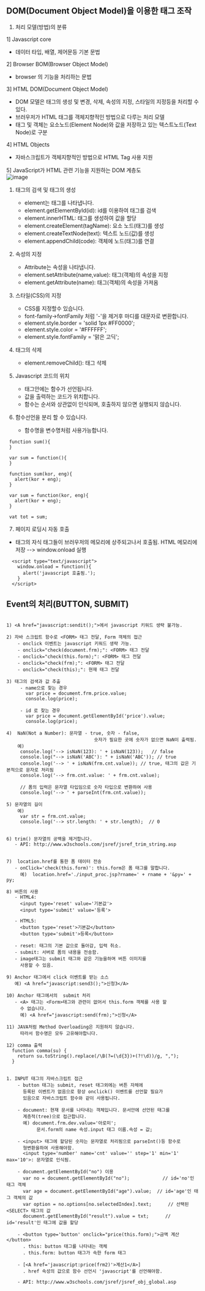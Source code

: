 ## DOM(Document Object Model)을 이용한 태그 조작

1. 처리 모델(방법)의 분류

1] Javascript core
   - 데이터 타입, 배열, 제어문등 기본 문법

2] Browser BOM(Browser Object Model)
   - browser 의 기능을 처리하는 문법

3] HTML DOM(Document Object Model)
   - DOM 모델은 태그의 생성 및 변경, 삭제, 속성의 지정, 스타일의 지정등을
     처리할 수 있다.
   - 브러우저가 HTML 태그를 객체지향적인 방법으로 다루는 처리 모델
   - 태그 및 객체는 요소노드(Element Node)와 값을 저장하고 있는
     텍스트노드(Text Node)로 구분

4] HTML Objects
   - 자바스크립트가 객체지향적인 방법으로 HTML Tag 사용 지원

5] JavaScript가 HTML 관련 기능을 지원하는 DOM 계층도<br>![image](https://user-images.githubusercontent.com/84116509/164229310-cd90800f-dcf3-425c-92bc-2118a2cce544.png)
1. 태그의 검색 및 태그의 생성
   - element는 태그를 나타냅니다.
   - element.getElementById(id): id를 이용하여 태그를 검색  
   - element.innerHTML: 태그를 생성하여 값을 할당 
   - element.createElement(tagName): 요소 노드(태그)를 생성 
   - element.createTextNode(text): 텍스트 노드(값)를 생성 
   - element.appendChild(code): 객체에 노드(태그)를 연결
 

2. 속성의 지정
   - Attribute는 속성을 나타냅니다.
   - element.setAttribute(name,value): 태그(객체)의 속성을 지정 
   - element.getAttribute(name): 태그(객체)의 속성을 가져옴 


3. 스타일(CSS)의 지정
   - CSS를 지정할수 있습니다.
   - font-family->fontFamily 처럼 '-'을 제거후 마디를 대문자로 변환합니다.
   - element.style.border = 'solid 1px #FF0000';
   - element.style.color = '#FFFFFF';
   - element.style.fontFamily = '맑은 고딕';


4. 태그의 삭제
   - element.removeChild(): 태그 삭제


5. Javascript 코드의 위치
   - <HEAD> 태그안에는 함수가 선언됩니다.
   - <BODY> 값을 출력하는 코드가 위치합니다.
   - 함수는 순서와 상관없이 인식되며, 호출하지 않으면 실행되지 않습니다.


6. 함수선언을 분리 할 수 있습니다.
   - 함수명을 변수명처럼 사용가능합니다.
  ```
   function sum(){
   }

   var sum = function(){
   }

   function sum(kor, eng){
     alert(kor + eng);
   }

   var sum = function(kor, eng){
     alert(kor + eng);
   }

   vat tot = sum;
  ```
 
7. 페이지 로딩시 자동 호출
  - <BODY> 태그의 자식 태그들이 브러우저의 메모리에 상주되고나서 호출됨.
    HTML 메모리에 저장 --> window.onload 실행 
  ```
    <script type="text/javascript">
      window.onload = function(){
        alert('javascript 호출됨.');
      }
    </script>
  ```
  
## Event의 처리(BUTTON, SUBMIT) 
```

1) <A href="javascript:sendit();">에서 javascript 키워드 생략 불가능.

2) 자바 스크립트 함수로 <FORM> 태그 전달, Form 객체의 접근
    - onclick 이벤트는 javascript 키워드 생략 가능.
    - onclick="check(document.frm);": <FORM> 태그 전달
    - onclick="check(this.form);": <FORM> 태그 전달
    - onclick="check(frm);": <FORM> 태그 전달
    - onclick="check(this);": 현재 태그 전달
 
3) 태그의 검색과 값 추출
     - name으로 찾는 경우
       var price = document.frm.price.value; 
       console.log(price);

     - id 로 찾는 경우
       var price = document.getElementById('price').value;
       console.log(price);

4)  NaN(Not a Number): 문자열 - true, 숫자 - false,
                                숫자가 필요한 곳에 숫자가 없으면 NaN이 출력됨.
    예)
     console.log('--> isNaN(123): ' + isNaN(123));   // false
     console.log("--> isNaN('ABC'): " + isNaN('ABC')); // true
     console.log('--> ' + isNaN(frm.cnt.value)); // true, 태그의 값은 기본적으로 문자로 처리됨
     console.log('--> frm.cnt.value: ' + frm.cnt.value);  

     // 폼의 입력은 문자열 타입임으로 숫자 타입으로 변환하여 사용
     console.log('--> ' + parseInt(frm.cnt.value)); 

5) 문자열의 길이
    예)
     var str = frm.cnt.value;
     console.log('--> str.length: ' + str.length);  // 0

 
6) trim() 문자열의 공백을 제거합니다.
   - API: http://www.w3schools.com/jsref/jsref_trim_string.asp


7)  location.href를 통한 폼 데이터 전송
   - onClick='check(this.form)': this.form은 폼 태그를 말합니다.
     예)  location.href='./input_proc.jsp?rname=' + rname + '&py=' + py; 

8) 버튼의 사용
   - HTML4:
     <input type='reset' value='기본값'>
     <input type='submit' value='등록'>

   - HTML5:
     <button type='reset'>기본값</button>
     <button type='submit'>등록</button>
 
   - reset: 태그의 기본 값으로 돌아감, 입력 취소.
   - submit: 서버로 폼의 내용을 전송함.
   - image태그는 submit 태그와 같은 기능을하며 버튼 이미지를
     사용할 수 있음.

9) Anchor 태그에서 click 이벤트를 받는 소스
   예) <A href="javascript:send3();">신청3</A>

10) Anchor 태그에서의  submit 처리
   - <A> 태그는 <Form>태그와 관련이 없어서 this.form 객체를 사용 할
     수 없습니다.
     예) <A href="javascript:send(frm);">신청</A>

11) JAVA처럼 Method Overloading은 지원하지 않습니다.
     따라서 함수명은 모두 고유해야합니다.

12) comma 출력
  function comma(su) {
    return su.toString().replace(/\B(?=(\d{3})+(?!\d))/g, ",");
  }

 
1. INPUT 태그의 자바스크립트 접근
    - button 태그는 submit, reset 태그외에는 버튼 자체에
      등록된 이벤트가 없음으로 항상 onclick() 이벤트를 선언할 필요가
      있음으로 자바스크립트 함수와 같이 사용됩니다.

    - document: 현재 문서를 나타내는 객체입니다. 문서안에 선언된 태그를
      계층적(tree)으로 접근합니다.
      예) document.frm.dev.value='아로미';
           문서.form의 name 속성.input 태그 이름.속성 = 값;

    - <input> 태그에 할당된 숫자는 문자열로 처리됨으로 parseInt()등 함수로
      형변환을하여 사용해야함.
      <input type='number' name='cnt' value='' step='1' min='1' max='10'>: 문자열로 인식됨.

    - document.getElementById("no") 이용
      var no = document.getElementById("no");            // id='no'인 태그 객체
      var age = document.getElementById("age").value;  // id='age'인 태그 객체의 값
      var option = no.options[no.selectedIndex].text;      // 선택된 <SELECT> 태그의 값
      document.getElementById("result").value = txt;      // id='result'인 태그에 값을 할당

    - <button type='button' onclick="price(this.form);">금액 계산</button>
      . this: button 태그를 나타내는 객체
      . this.form: button 태그가 속한 form 태그

    - [<A href='javascript:price(frm2)'>계산1</A>]
      . href 속성의 값으로 함수 선언시 'javascript'를 선언해야함.

    - API: http://www.w3schools.com/jsref/jsref_obj_global.asp
```

